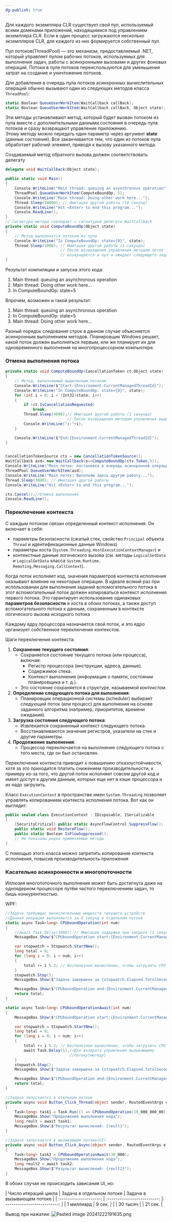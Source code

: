 ```yaml
---
dg-publish: true
---
```

Для каждого экземпляра CLR существует свой пул, используемый всеми доменами приложений, находящимися под управлением экземпляра CLR. Если в один процесс загружаются несколько экземпляров CLR, для каждого из них формируется собственный пул.

Пул потоков(ThreadPool) — это механизм, предоставляемый .NET, который управляет пулом рабочих потоков, используемых для выполнения задач, работы с асинхронными вызовами и других фоновых операций. Потоки в пуле потоков переиспользуются для уменьшения затрат на создание и уничтожение потоков.

Для добавления в очередь пула потоков асинхронных вычислительных операций обычно вызывают один из следующих методов класса `ThreadPool`: 

```csharp
static Boolean QueueUserWorkItem(WaitCallback callBack); 
static Boolean QueueUserWorkItem(WaitCallback callBack, Object state);
```


Эти методы устанавливают метод, который будет вызван потоком из пула вместе с дополнительными данными состояния в очередь пула потоков и сразу возвращают управление приложению.  
Этому методу можно передать один параметр через аргумент **state** (данные состояния). 
Все заканчивается тем, что один из потоков пула обработает рабочий элемент, приводя к вызову указанного метода. 

Создаваемый метод обратного вызова должен соответствовать делегату  
```csharp
delegate void WaitCallback(Object state);
```

```csharp
public static void Main()
{
	Console.WriteLine("Main thread: queuing an asynchronous operation");
	ThreadPool.QueueUserWorkItem(ComputeBoundOp, 5);
	Console.WriteLine("Main thread: Doing other work here...");
	Thread.Sleep(10000); // Имитация другой работы (10 секунд)
	Console.WriteLine("Hit <Enter> to end this program...");
	Console.ReadLine();
}
// Сигнатура метода совпадает с сигнатурой делегата WaitCallback
private static void ComputeBoundOp(Object state)
{
	// Метод выполняется потоком из пула
	Console.WriteLine("In ComputeBoundOp: state={0}", state);
	Thread.Sleep(1000); // Имитация другой работы (1 секунда)
						// После возвращения управления методом поток
						// возвращается в пул и ожидает следующего задания
}
```

Результат компиляции и запуска этого кода: 
1. Main thread: queuing an asynchronous operation 
2. Main thread: Doing other work here... 
3. In ComputeBoundOp: state=5 

Впрочем, возможен и такой результат: 
1. Main thread: queuing an asynchronous operation 
3. In ComputeBoundOp: state=5 
2. Main thread: Doing other work here...

Разный порядок следования строк в данном случае объясняется асинхронным выполнением методов. Планировщик Windows решает, какой поток должен выполняться первым, или же планирует их для одновременного выполнения на многопроцессорном компьютере.


### Отмена выполнения потока

```csharp
private static void ComputeBoundOp(CancellationToken ct,Object state)
{
	// Метод, выполняемый выделенным потоком
	Console.WriteLine($"Start:{Environment.CurrentManagedThreadId}");
	Console.WriteLine("In ComputeBoundOp: state={0}", state);
	for (int i = 0; i < (Int32)state; i++)
	{
		if (ct.IsCancellationRequested) 
			break;
		Thread.Sleep(4000);// Имитация другой работы (1 секунда)
						   // После возвращения методом управления выделенный поток завершается
		Console.WriteLine("i:"+i);
	}

	Console.WriteLine($"End:{Environment.CurrentManagedThreadId}");
}


CancellationTokenSource cts = new CancellationTokenSource();
WaitCallback asd= new WaitCallback(o=>ComputeBoundOp(cts.Token,5));
Console.WriteLine("Main поток: постановка в очередь асинхронной операции");
ThreadPool.QueueUserWorkItem(asd);
Console.WriteLine("Main поток: Выполняю здесь другую работу...");
Thread.Sleep(3000); // Имитация другой работы 
Console.WriteLine("Hit <Enter> to end this program...");

cts.Cancel();//Отмена выполнения
Console.ReadLine();
```

### Переключение контекста

С каждым потоком связан определенный контекст исполнения.
Он включает в себя:
- параметры безопасности (сжатый стек, свойство `Principal` объекта `Thread` и идентификационные данные Windows)
- параметры хоста (`System.Threading.HostExecutionContextManager`) и 
- контекстные данные логического вызова (см. методы `LogicalSetData` и `LogicalGetData` класса `System.Runtime. Remoting.Messaging.CallContext`). 

Когда поток исполняет код, значения параметров контекста исполнения оказывают влияние на некоторые операции. В идеале всякий раз при использовании для выполнения заданий вспомогательного потока в этот вспомогательный поток должен копироваться контекст исполнения первого потока. Это гарантирует использование одинаковых **параметров безопасности** и хоста в обоих потоках, а также доступ вспомогательного потока к данным, сохраненным в контексте логического вызова исходного потока

Каждому ядру процессора назначается свой поток, и это ядро организует собственное переключение контекстов.


Шаги переключения контекста:
1. **Сохранение текущего состояния**:
    - Сохраняется состояние текущего потока (или процесса), включая:
        - Регистр процессора (инструкции, адреса, данные).
        - Содержимое стека.
        - Контекст выполнения (информация о памяти, состоянии планировщика и т. д.).
    - Это состояние сохраняется в структуре, называемой _контекстом_.
2. **Определение следующего потока для выполнения**:
    - Планировщик операционной системы (scheduler) выбирает следующий поток (или процесс) для выполнения на основе заданного алгоритма (например, приоритетов, времени ожидания).
3. **Загрузка состояния следующего потока**:
    - Извлекается сохраненный контекст следующего потока.
    - Восстанавливаются значения регистров, указатели на стек и другие параметры.
4. **Продолжение выполнения**:
    - Процессор переключается на выполнение следующего потока с того места, где он был остановлен.

Переключение контекста приводит к повышению отказоустойчивости, хотя за это приходится платить снижением производительности, к примеру из-за того, что другой поток исполняет совсем другой код и имеет доступ к другим данным, которых еще нет в кэше процессора и их надо загрузить.

Класс `ExecutionContext` в пространстве имен `System.Threading` позволяет управлять копированием контекста исполнения потока. Вот как он выглядит: 
```csharp
public sealed class ExecutionContext : IDisposable, ISerializable
{
	[SecurityCritical] public static AsyncFlowControl SuppressFlow();
	public static void RestoreFlow();
	public static Boolean IsFlowSuppressed();
	// Не показаны редко применяемые методы
}
```
С помощью этого класса можно запретить копирование контекста исполнения, повысив производительность приложения


### Касательно асинхронности и многопоточности

Иллюзия многопоточного выполнения может быть достигнута даже на одноядерном процессоре путём частого переключением задач, то бишь конкурентностью.

WPF:
```csharp
//Задача требующас вычислительные мощности текущего устройств
//Данная операция выполняется за 9 секунд в отдельном потоке
static async Task<long> CPUboundOperation(int num)
{
	//await Task.Delay(1000); // Имитация задержки при запросе (1 секунда)
	MessageBox.Show($"CPUboundOperation start:{Environment.CurrentManagedThreadId}");

	var stopwatch = Stopwatch.StartNew();
	long total = 0;
	for (long i = 0; i < num; i++)
	{
		total += i % 2; // Бесполезное вычисление, чтобы загрузить CPU
	}
	stopwatch.Stop();
	MessageBox.Show($"Задача завершена за {stopwatch.Elapsed.TotalSeconds:F2} секунд.");

	MessageBox.Show($"CPUboundOperation end:{Environment.CurrentManagedThreadId}");
	return total;
}

static async Task<long> CPUboundOperationAwait(int num)
{
	MessageBox.Show($"CPUboundOperation start:{Environment.CurrentManagedThreadId}");

	var stopwatch = Stopwatch.StartNew();
	long total = 0;
	for (long i = 0; i < num; i++)
	{
		total += i % 2; // Бесполезное вычисление, чтобы загрузить CPU
		await Task.Delay(1);//Для возврата управления вызывающему
							//потоку(методу)
	}
	stopwatch.Stop();
	MessageBox.Show($"Задача завершена за {stopwatch.Elapsed.TotalSeconds:F2} секунд.");

	MessageBox.Show($"CPUboundOperation end:{Environment.CurrentManagedThreadId}");
	return total;
}

//Задача запускается в отельном потоке
private async void Button_Click_Thread(object sender, RoutedEventArgs e)
{
	Task<long> task1 = Task.Run(() => CPUboundOperation(10_000_000_00));
	MessageBox.Show("Продолжение выполнения кода");
	long reult = await task1;
	MessageBox.Show($"Результат вычислений: {reult}");
}

//Задача запускается в вызывающем потоке(UI)
private async void Button_Click_Async(object sender, RoutedEventArgs e)
{
	Task<long> task2 = CPUboundOperationAwait(30_000);
	MessageBox.Show("Продолжение выполнения кода");
	long reult2 = await task2;
	MessageBox.Show($"Результат вычислений: {reult2}");
}
```


В обоих случая не происходить зависания UI, но:

| Число итераций цикла | Задача в отдельном потоке | Задача в вызывающем потоке |
| :--------------------: | :-------------------------: |: --------------------------: |
| 1 миллиард           | 9 сек.                    |                            |
| 30 тысяч             |                           | 21 сек.                    |


Вывод при нажатии:
![Pasted image 20241222191635.png](/img/user/Files/Image/Pasted%20image%2020241222191635.png)